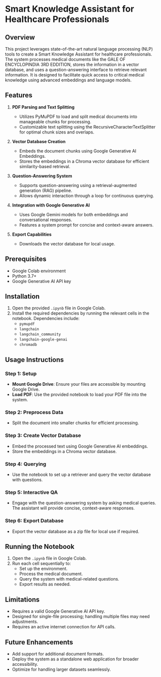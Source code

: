 # Smart Knowledge Assistant for Healthcare Professionals

## Overview
This project leverages state-of-the-art natural language processing (NLP) tools to create a Smart Knowledge Assistant for healthcare professionals. The system processes medical documents like the GALE OF ENCYCLOPINDIA 3RD EDDITION, stores the information in a vector database, and uses a question-answering interface to retrieve relevant information. It is designed to facilitate quick access to critical medical knowledge using advanced embeddings and language models.

## Features
1. **PDF Parsing and Text Splitting**
   - Utilizes PyMuPDF to load and split medical documents into manageable chunks for processing.
   - Customizable text splitting using the RecursiveCharacterTextSplitter for optimal chunk sizes and overlaps.

2. **Vector Database Creation**
   - Embeds the document chunks using Google Generative AI Embeddings.
   - Stores the embeddings in a Chroma vector database for efficient similarity-based retrieval.

3. **Question-Answering System**
   - Supports question-answering using a retrieval-augmented generation (RAG) pipeline.
   - Allows dynamic interaction through a loop for continuous querying.

4. **Integration with Google Generative AI**
   - Uses Google Gemini models for both embeddings and conversational responses.
   - Features a system prompt for concise and context-aware answers.

5. **Export Capabilities**
   - Downloads the vector database for local usage.

## Prerequisites
- Google Colab environment
- Python 3.7+
- Google Generative AI API key

## Installation
1. Open the provided `.ipynb` file in Google Colab.
2. Install the required dependencies by running the relevant cells in the notebook. Dependencies include:
   - `pymupdf`
   - `langchain`
   - `langchain_community`
   - `langchain-google-genai`
   - `chromadb`

## Usage Instructions

### Step 1: Setup
- **Mount Google Drive**: Ensure your files are accessible by mounting Google Drive.
- **Load PDF**: Use the provided notebook to load your PDF file into the system.

### Step 2: Preprocess Data
- Split the document into smaller chunks for efficient processing.

### Step 3: Create Vector Database
- Embed the processed text using Google Generative AI embeddings.
- Store the embeddings in a Chroma vector database.

### Step 4: Querying
- Use the notebook to set up a retriever and query the vector database with questions.

### Step 5: Interactive QA
- Engage with the question-answering system by asking medical queries. The assistant will provide concise, context-aware responses.

### Step 6: Export Database
- Export the vector database as a zip file for local use if required.

## Running the Notebook
1. Open the `.ipynb` file in Google Colab.
2. Run each cell sequentially to:
   - Set up the environment.
   - Process the medical document.
   - Query the system with medical-related questions.
   - Export results as needed.

## Limitations
- Requires a valid Google Generative AI API key.
- Designed for single-file processing; handling multiple files may need adjustments.
- Requires an active internet connection for API calls.

## Future Enhancements
- Add support for additional document formats.
- Deploy the system as a standalone web application for broader accessibility.
- Optimize for handling larger datasets seamlessly.


